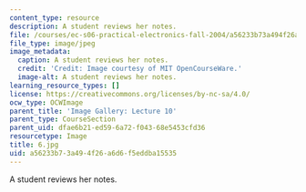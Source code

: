```yaml
---
content_type: resource
description: A student reviews her notes.
file: /courses/ec-s06-practical-electronics-fall-2004/a56233b73a494f26a6d6f5eddba15535_6.jpg
file_type: image/jpeg
image_metadata:
  caption: A student reviews her notes.
  credit: 'Credit: Image courtesy of MIT OpenCourseWare.'
  image-alt: A student reviews her notes.
learning_resource_types: []
license: https://creativecommons.org/licenses/by-nc-sa/4.0/
ocw_type: OCWImage
parent_title: 'Image Gallery: Lecture 10'
parent_type: CourseSection
parent_uid: dfae6b21-ed59-6a72-f043-68e5453cfd36
resourcetype: Image
title: 6.jpg
uid: a56233b7-3a49-4f26-a6d6-f5eddba15535
---
```

A student reviews her notes.